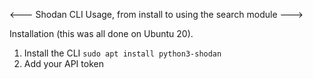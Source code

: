 <--- Shodan CLI Usage, from install to using the search module --->

Installation (this was all done on Ubuntu 20).
1. Install the CLI
```sudo apt install python3-shodan```
2. Add your API token
```shodan init <INSERT API_KEY>
